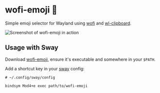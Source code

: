 # wofi-emoji 🥞

Simple emoji selector for Wayland using [wofi](https://cloudninja.pw/docs/wofi.html) and [wl-clipboard](https://github.com/bugaevc/wl-clipboard).

![Screenshot of wofi-emoji in action](https://i.imgur.com/8XiUoh6.png)

## Usage with Sway

Download [wofi-emoji](https://github.com/dln/wofi-emoji/raw/master/wofi-emoji), ensure it's executable and somewhere in your `$PATH`.

Add a shortcut key in your [sway](https://swaywm.org/) config:

```
# ~/.config/sway/config

bindsym Mod4+e exec path/to/wofi-emoji
```
